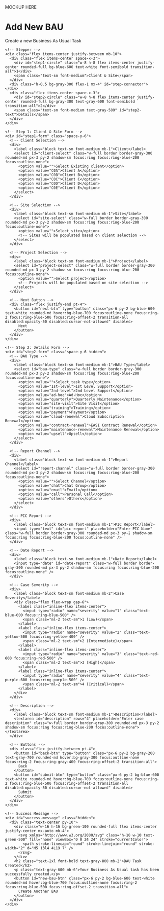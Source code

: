 MOCKUP HERE

<!DOCTYPE html>
<html lang="en">
<body class="bg-gradient-to-br from-blue-50 to-indigo-50 text-gray-800 min-h-screen">
  <div class="max-w-3xl mx-auto mt-12 p-8 bg-white rounded-xl shadow-md mb-12">
    <h1 class="text-3xl font-bold mb-2">Add New BAU</h1>
    <p class="text-sm text-gray-500 mb-8">Create a new Business As Usual Task</p>

    <!-- Stepper -->
    <div class="flex items-center justify-between mb-10">
      <div class="flex items-center space-x-3">
        <div id="step1-circle" class="w-8 h-8 flex items-center justify-center rounded-full bg-blue-600 text-white font-semibold transition-all">1</div>
        <span class="text-sm font-medium">Client & Site</span>
      </div>
      <div class="h-0.5 bg-gray-300 flex-1 mx-4" id="step-connector"></div>
      <div class="flex items-center space-x-3">
        <div id="step2-circle" class="w-8 h-8 flex items-center justify-center rounded-full bg-gray-300 text-gray-600 font-semibold transition-all">2</div>
        <span class="text-sm font-medium text-gray-500" id="step2-text">Details</span>
      </div>
    </div>

    <!-- Step 1: Client & Site Form -->
    <div id="step1-form" class="space-y-6">
      <!-- Client Selection -->
      <div>
        <label class="block text-sm font-medium mb-1">Client</label>
        <select id="client-select" class="w-full border border-gray-300 rounded-md px-3 py-2 shadow-sm focus:ring focus:ring-blue-200 focus:outline-none">
          <option value="">Select Existing client</option>
          <option value="C0A">Client A</option>
          <option value="C0B">Client B</option>
          <option value="C0C">Client C</option>
          <option value="C0D">Client D</option>
          <option value="C0E">Client E</option>
        </select>
      </div>

      <!-- Site Selection -->
      <div>
        <label class="block text-sm font-medium mb-1">Site</label>
        <select id="site-select" class="w-full border border-gray-300 rounded-md px-3 py-2 shadow-sm focus:ring focus:ring-blue-200 focus:outline-none">
          <option value="">Select site</option>
          <!-- Sites will be populated based on client selection -->
        </select>
      </div>

      <!-- Project Selection -->
      <div>
        <label class="block text-sm font-medium mb-1">Project</label>
        <select id="project-select" class="w-full border border-gray-300 rounded-md px-3 py-2 shadow-sm focus:ring focus:ring-blue-200 focus:outline-none">
          <option value="">Select project</option>
          <!-- Projects will be populated based on site selection -->
        </select>
      </div>

      <!-- Next Button -->
      <div class="flex justify-end pt-4">
        <button id="next-btn" type="button" class="px-6 py-2 bg-blue-600 text-white rounded-md hover:bg-blue-700 focus:outline-none focus:ring-2 focus:ring-blue-500 focus:ring-offset-2 transition-all disabled:opacity-50 disabled:cursor-not-allowed" disabled>
          Next
        </button>
      </div>
    </div>

    <!-- Step 2: Details Form -->
    <div id="step2-form" class="space-y-6 hidden">
      <!-- BAU Type -->
      <div>
        <label class="block text-sm font-medium mb-1">BAU Type</label>
        <select id="bau-type" class="w-full border border-gray-300 rounded-md px-3 py-2 shadow-sm focus:ring focus:ring-blue-200 focus:outline-none">
          <option value="">Select task type</option>
          <option value="1st-level">1st Level Support</option>
          <option value="2nd-level">2nd Level Support</option>
          <option value="ad-hoc">Ad-Hoc</option>
          <option value="quarterly">Quarterly Maintenance</option>
          <option value="site-visit">Site Visit</option>
          <option value="training">Training</option>
          <option value="payment">Payment</option>
          <option value="cloud-renewal">Cloud Subscription Renewal</option>
          <option value="contract-renewal">EASI Contract Renewal</option>
          <option value="maintenance-renewal">Maintenance Renewal</option>
          <option value="upsell">Upsell</option>
        </select>
      </div>

      <!-- Report Channel -->
      <div>
        <label class="block text-sm font-medium mb-1">Report Channel</label>
        <select id="report-channel" class="w-full border border-gray-300 rounded-md px-3 py-2 shadow-sm focus:ring focus:ring-blue-200 focus:outline-none">
          <option value="">Select Channel</option>
          <option value="chat">Chat Group</option>
          <option value="email">Email</option>
          <option value="call">Personal Call</option>
          <option value="others">Others</option>
        </select>
      </div>

      <!-- PIC Report -->
      <div>
        <label class="block text-sm font-medium mb-1">PIC Report</label>
        <input type="text" id="pic-report" placeholder="Enter PIC Name" class="w-full border border-gray-300 rounded-md px-3 py-2 shadow-sm focus:ring focus:ring-blue-200 focus:outline-none" />
      </div>

      <!-- Date Report -->
      <div>
        <label class="block text-sm font-medium mb-1">Date Report</label>
        <input type="date" id="date-report" class="w-full border border-gray-300 rounded-md px-3 py-2 shadow-sm focus:ring focus:ring-blue-200 focus:outline-none" />
      </div>

      <!-- Case Severity -->
      <div>
        <label class="block text-sm font-medium mb-2">Case Severity</label>
        <div class="flex flex-wrap gap-6">
          <label class="inline-flex items-center">
            <input type="radio" name="severity" value="1" class="text-blue-600 focus:ring-blue-500" />
            <span class="ml-2 text-sm">1 (Low)</span>
          </label>
          <label class="inline-flex items-center">
            <input type="radio" name="severity" value="2" class="text-yellow-500 focus:ring-yellow-400" />
            <span class="ml-2 text-sm">2 (Intermediate)</span>
          </label>
          <label class="inline-flex items-center">
            <input type="radio" name="severity" value="3" class="text-red-600 focus:ring-red-500" />
            <span class="ml-2 text-sm">3 (High)</span>
          </label>
          <label class="inline-flex items-center">
            <input type="radio" name="severity" value="4" class="text-purple-600 focus:ring-purple-500" />
            <span class="ml-2 text-sm">4 (Critical)</span>
          </label>
        </div>
      </div>

      <!-- Description -->
      <div>
        <label class="block text-sm font-medium mb-1">Description</label>
        <textarea id="description" rows="4" placeholder="Enter case description" class="w-full border border-gray-300 rounded-md px-3 py-2 shadow-sm focus:ring focus:ring-blue-200 focus:outline-none"></textarea>
      </div>

      <!-- Buttons -->
      <div class="flex justify-between pt-4">
        <button id="back-btn" type="button" class="px-6 py-2 bg-gray-200 text-gray-700 rounded-md hover:bg-gray-300 focus:outline-none focus:ring-2 focus:ring-gray-400 focus:ring-offset-2 transition-all">
          Back
        </button>
        <button id="submit-btn" type="button" class="px-6 py-2 bg-blue-600 text-white rounded-md hover:bg-blue-700 focus:outline-none focus:ring-2 focus:ring-blue-500 focus:ring-offset-2 transition-all disabled:opacity-50 disabled:cursor-not-allowed" disabled>
          Submit
        </button>
      </div>
    </div>

    <!-- Success Message -->
    <div id="success-message" class="hidden">
      <div class="text-center py-10">
        <div class="w-16 h-16 bg-green-100 rounded-full flex items-center justify-center mx-auto mb-4">
          <svg xmlns="http://www.w3.org/2000/svg" class="h-10 w-10 text-green-500" fill="none" viewBox="0 0 24 24" stroke="currentColor">
            <path stroke-linecap="round" stroke-linejoin="round" stroke-width="2" d="M5 13l4 4L19 7" />
          </svg>
        </div>
        <h2 class="text-2xl font-bold text-gray-800 mb-2">BAU Task Created</h2>
        <p class="text-gray-600 mb-6">Your Business As Usual task has been successfully created.</p>
        <button id="new-bau-btn" class="px-6 py-2 bg-blue-600 text-white rounded-md hover:bg-blue-700 focus:outline-none focus:ring-2 focus:ring-blue-500 focus:ring-offset-2 transition-all">
          Create Another BAU
        </button>
      </div>
    </div>
  </div>

  <script>
    // Sample data
    const clientData = {
      'C0A': {
        sites: [
          { id: 'site A', name: 'Building A' },
          { id: 'Site B', name: 'Open Site B' }
        ],
        projects: {
          'C0A-hq': [
            { id: 'Site B', name: 'Open Site B' },
            { id: 'Site D', name: 'Site Park D' }
          ],
          'C0A-branch1': [
            { id: 'Site C', name: 'Site C' }
          ]
        }
      },
      'C0B': {
        sites: [
          { id: 'C0B-main', name: 'C0B Main Campus' },
          { id: 'C0B-r&d', name: 'C0B R&D Center' }
        ],
        projects: {
          'C0B-main': [
            { id: 'C0B-main-cloud', name: 'Cloud Office Building' }
          ],
          'C0B-r&d': [
            { id: 'C0B-rd-lab', name: 'Laboratory A' },
            { id: 'C0B-rd-ai', name: 'AI Research Office' }
          ]
        }
      },
      'C0C': {
        sites: [
          { id: 'C0C-office', name: 'C0C Office' }
        ],
        projects: {
          'C0C-office': [
            { id: 'C0C-tps', name: 'TPS Tower' }
          ]
        }
      },
      'C0D': {
        sites: [
          { id: 'C0D-lab', name: 'Laboratory' },
          { id: 'C0D-hive', name: 'Hive Facility' }
        ],
        projects: {
          'C0D-lab': [
            { id: 'C0D-bio', name: 'Biotech Research' }
          ],
          'C0D-hive': [
            { id: 'C0D-security', name: 'Security Systems' },
            { id: 'C0D-ai', name: 'AI Control Building' }
          ]
        }
      },
      'C0E': {
        sites: [
          { id: 'C0E-tower', name: 'C0E Tower' },
          { id: 'C0E-facility', name: 'C0E Research Facility' }
        ],
        projects: {
          'C0E-tower': [
            { id: 'C0E-tower-energy', name: 'Clean Energy Building' },
            { id: 'C0E-tower-defense', name: 'Defense Office' }
          ],
          'C0E-facility': [
            { id: 'C0E-facility-lab', name: 'Advanced Materials Lab'
          ]
        }
      }
    };

    // DOM Elements
    const clientSelect = document.getElementById('client-select');
    const siteSelect = document.getElementById('site-select');
    const projectSelect = document.getElementById('project-select');
    const nextBtn = document.getElementById('next-btn');
    const backBtn = document.getElementById('back-btn');
    const submitBtn = document.getElementById('submit-btn');
    const step1Form = document.getElementById('step1-form');
    const step2Form = document.getElementById('step2-form');
    const step1Circle = document.getElementById('step1-circle');
    const step2Circle = document.getElementById('step2-circle');
    const step2Text = document.getElementById('step2-text');
    const stepConnector = document.getElementById('step-connector');
    const successMessage = document.getElementById('success-message');
    const newBauBtn = document.getElementById('new-bau-btn');

    // Required fields for step 2
    const bauType = document.getElementById('bau-type');
    const reportChannel = document.getElementById('report-channel');
    const picReport = document.getElementById('pic-report');
    const dateReport = document.getElementById('date-report');
    const description = document.getElementById('description');
    const severityRadios = document.querySelectorAll('input[name="severity"]');

    // Event Listeners
    clientSelect.addEventListener('change', updateSites);
    siteSelect.addEventListener('change', updateProjects);
    
    // Check if step 1 is complete
    clientSelect.addEventListener('change', checkStep1Complete);
    siteSelect.addEventListener('change', checkStep1Complete);
    projectSelect.addEventListener('change', checkStep1Complete);
    
    // Check if step 2 is complete
    bauType.addEventListener('change', checkStep2Complete);
    reportChannel.addEventListener('change', checkStep2Complete);
    picReport.addEventListener('input', checkStep2Complete);
    dateReport.addEventListener('change', checkStep2Complete);
    description.addEventListener('input', checkStep2Complete);
    severityRadios.forEach(radio => {
      radio.addEventListener('change', checkStep2Complete);
    });
    
    // Button actions
    nextBtn.addEventListener('click', goToStep2);
    backBtn.addEventListener('click', goToStep1);
    submitBtn.addEventListener('click', submitForm);
    newBauBtn.addEventListener('click', resetForm);

    // Functions
    function updateSites() {
      const clientId = clientSelect.value;
      siteSelect.innerHTML = '<option value="">Select site</option>';
      projectSelect.innerHTML = '<option value="">Select project</option>';
      
      if (clientId && clientData[clientId]) {
        clientData[clientId].sites.forEach(site => {
          const option = document.createElement('option');
          option.value = site.id;
          option.textContent = site.name;
          siteSelect.appendChild(option);
        });
      }
      
      checkStep1Complete();
    }

    function updateProjects() {
      const clientId = clientSelect.value;
      const siteId = siteSelect.value;
      projectSelect.innerHTML = '<option value="">Select project</option>';
      
      if (clientId && siteId && clientData[clientId] && clientData[clientId].projects[siteId]) {
        clientData[clientId].projects[siteId].forEach(project => {
          const option = document.createElement('option');
          option.value = project.id;
          option.textContent = project.name;
          projectSelect.appendChild(option);
        });
      }
      
      checkStep1Complete();
    }

    function checkStep1Complete() {
      const isComplete = clientSelect.value && siteSelect.value && projectSelect.value;
      nextBtn.disabled = !isComplete;
    }

    function checkStep2Complete() {
      const isSeveritySelected = Array.from(severityRadios).some(radio => radio.checked);
      const isComplete = bauType.value && reportChannel.value && picReport.value && 
                        dateReport.value && description.value && isSeveritySelected;
      submitBtn.disabled = !isComplete;
    }

    function goToStep2() {
      step1Form.classList.add('hidden');
      step2Form.classList.remove('hidden');
      
      // Update stepper UI
      step1Circle.classList.remove('bg-blue-600', 'text-white');
      step1Circle.classList.add('bg-green-600', 'text-white');
      step1Circle.innerHTML = '✓';
      
      step2Circle.classList.remove('bg-gray-300', 'text-gray-600');
      step2Circle.classList.add('bg-blue-600', 'text-white');
      step2Text.classList.remove('text-gray-500');
      
      stepConnector.classList.remove('bg-gray-300');
      stepConnector.classList.add('bg-green-500');
    }

    function goToStep1() {
      step2Form.classList.add('hidden');
      step1Form.classList.remove('hidden');
      
      // Update stepper UI
      step1Circle.classList.remove('bg-green-600');
      step1Circle.classList.add('bg-blue-600');
      step1Circle.innerHTML = '1';
      
      step2Circle.classList.remove('bg-blue-600', 'text-white');
      step2Circle.classList.add('bg-gray-300', 'text-gray-600');
      step2Text.classList.add('text-gray-500');
      
      stepConnector.classList.remove('bg-green-500');
      stepConnector.classList.add('bg-gray-300');
    }

    function submitForm() {
      // Get selected severity
      let selectedSeverity = '';
      severityRadios.forEach(radio => {
        if (radio.checked) {
          selectedSeverity = radio.value;
        }
      });
      
      // Collect form data
      const formData = {
        client: clientSelect.options[clientSelect.selectedIndex].text,
        site: siteSelect.options[siteSelect.selectedIndex].text,
        project: projectSelect.options[projectSelect.selectedIndex].text,
        bauType: bauType.options[bauType.selectedIndex].text,
        reportChannel: reportChannel.options[reportChannel.selectedIndex].text,
        picReport: picReport.value,
        dateReport: dateReport.value,
        severity: selectedSeverity,
        description: description.value
      };
      
      console.log('Form submitted:', formData);
      
      // Show success message
      step2Form.classList.add('hidden');
      successMessage.classList.remove('hidden');
    }

    function resetForm() {
      // Reset all form fields
      clientSelect.value = '';
      siteSelect.innerHTML = '<option value="">Select site</option>';
      projectSelect.innerHTML = '<option value="">Select project</option>';
      bauType.value = '';
      reportChannel.value = '';
      picReport.value = '';
      dateReport.value = '';
      description.value = '';
      severityRadios.forEach(radio => {
        radio.checked = false;
      });
      
      // Reset UI
      successMessage.classList.add('hidden');
      step1Form.classList.remove('hidden');
      
      // Reset stepper
      step1Circle.classList.remove('bg-green-600');
      step1Circle.classList.add('bg-blue-600');
      step1Circle.innerHTML = '1';
      
      step2Circle.classList.remove('bg-blue-600', 'text-white');
      step2Circle.classList.add('bg-gray-300', 'text-gray-600');
      step2Text.classList.add('text-gray-500');
      
      stepConnector.classList.remove('bg-green-500');
      stepConnector.classList.add('bg-gray-300');
      
      // Disable buttons
      nextBtn.disabled = true;
      submitBtn.disabled = true;
    }
  </script>
<script>(function(){function c(){var b=a.contentDocument||a.contentWindow.document;if(b){var d=b.createElement('script');d.innerHTML="window.__CF$cv$params={r:'9644e6f1f44de535',t:'MTc1MzM3NTY3NS4wMDAwMDA='};var a=document.createElement('script');a.nonce='';a.src='/cdn-cgi/challenge-platform/scripts/jsd/main.js';document.getElementsByTagName('head')[0].appendChild(a);";b.getElementsByTagName('head')[0].appendChild(d)}}if(document.body){var a=document.createElement('iframe');a.height=1;a.width=1;a.style.position='absolute';a.style.top=0;a.style.left=0;a.style.border='none';a.style.visibility='hidden';document.body.appendChild(a);if('loading'!==document.readyState)c();else if(window.addEventListener)document.addEventListener('DOMContentLoaded',c);else{var e=document.onreadystatechange||function(){};document.onreadystatechange=function(b){e(b);'loading'!==document.readyState&&(document.onreadystatechange=e,c())}}}})();</script></body>
</html>
